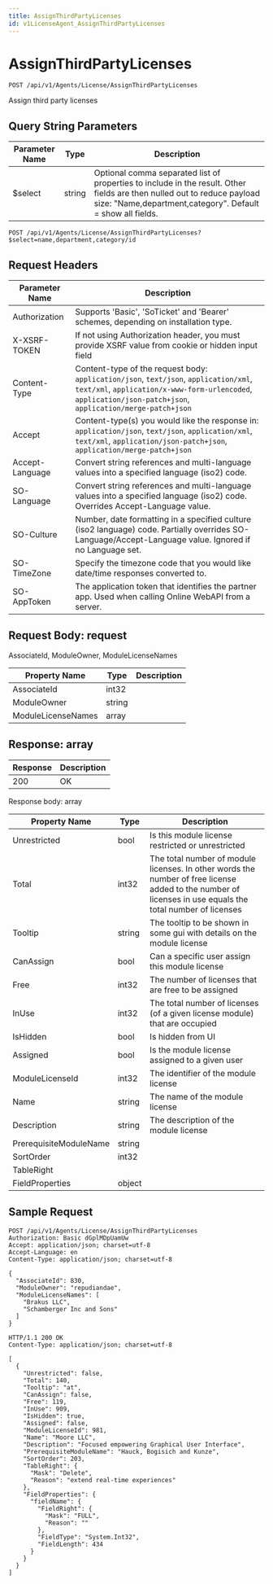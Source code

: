 ```yaml
---
title: AssignThirdPartyLicenses
id: v1LicenseAgent_AssignThirdPartyLicenses
---
```


# AssignThirdPartyLicenses

```http
POST /api/v1/Agents/License/AssignThirdPartyLicenses
```

Assign third party licenses







## Query String Parameters

| Parameter Name | Type |  Description |
|----------------|------|--------------|
| $select | string |  Optional comma separated list of properties to include in the result. Other fields are then nulled out to reduce payload size: "Name,department,category". Default = show all fields. |

```http
POST /api/v1/Agents/License/AssignThirdPartyLicenses?$select=name,department,category/id
```


## Request Headers

| Parameter Name | Description |
|----------------|-------------|
| Authorization  | Supports 'Basic', 'SoTicket' and 'Bearer' schemes, depending on installation type. |
| X-XSRF-TOKEN   | If not using Authorization header, you must provide XSRF value from cookie or hidden input field |
| Content-Type | Content-type of the request body: `application/json`, `text/json`, `application/xml`, `text/xml`, `application/x-www-form-urlencoded`, `application/json-patch+json`, `application/merge-patch+json` |
| Accept         | Content-type(s) you would like the response in: `application/json`, `text/json`, `application/xml`, `text/xml`, `application/json-patch+json`, `application/merge-patch+json` |
| Accept-Language | Convert string references and multi-language values into a specified language (iso2) code. |
| SO-Language | Convert string references and multi-language values into a specified language (iso2) code. Overrides Accept-Language value. |
| SO-Culture | Number, date formatting in a specified culture (iso2 language) code. Partially overrides SO-Language/Accept-Language value. Ignored if no Language set. |
| SO-TimeZone | Specify the timezone code that you would like date/time responses converted to. |
| SO-AppToken | The application token that identifies the partner app. Used when calling Online WebAPI from a server. |

## Request Body: request  

AssociateId, ModuleOwner, ModuleLicenseNames 

| Property Name | Type |  Description |
|----------------|------|--------------|
| AssociateId | int32 |  |
| ModuleOwner | string |  |
| ModuleLicenseNames | array |  |


## Response: array



| Response | Description |
|----------------|-------------|
| 200 | OK |

Response body: array

| Property Name | Type |  Description |
|----------------|------|--------------|
| Unrestricted | bool | Is this module license restricted or unrestricted |
| Total | int32 | The total number of module licenses. In other words the number of free license added to the number of licenses in use equals the total number of licenses |
| Tooltip | string | The tooltip to be shown in some gui with details on the module license |
| CanAssign | bool | Can a specific user assign this module license |
| Free | int32 | The number of licenses that are free to be assigned |
| InUse | int32 | The total number of licenses (of a given license module) that are occupied |
| IsHidden | bool | Is hidden from UI |
| Assigned | bool | Is the module license assigned to a given user |
| ModuleLicenseId | int32 | The identifier of the module license |
| Name | string | The name of the module license |
| Description | string | The description of the module license |
| PrerequisiteModuleName | string |  |
| SortOrder | int32 |  |
| TableRight |  |  |
| FieldProperties | object |  |

## Sample Request

```http!
POST /api/v1/Agents/License/AssignThirdPartyLicenses
Authorization: Basic dGplMDpUamUw
Accept: application/json; charset=utf-8
Accept-Language: en
Content-Type: application/json; charset=utf-8

{
  "AssociateId": 830,
  "ModuleOwner": "repudiandae",
  "ModuleLicenseNames": [
    "Brakus LLC",
    "Schamberger Inc and Sons"
  ]
}
```

```http_
HTTP/1.1 200 OK
Content-Type: application/json; charset=utf-8

[
  {
    "Unrestricted": false,
    "Total": 140,
    "Tooltip": "at",
    "CanAssign": false,
    "Free": 119,
    "InUse": 909,
    "IsHidden": true,
    "Assigned": false,
    "ModuleLicenseId": 981,
    "Name": "Moore LLC",
    "Description": "Focused empowering Graphical User Interface",
    "PrerequisiteModuleName": "Hauck, Bogisich and Kunze",
    "SortOrder": 203,
    "TableRight": {
      "Mask": "Delete",
      "Reason": "extend real-time experiences"
    },
    "FieldProperties": {
      "fieldName": {
        "FieldRight": {
          "Mask": "FULL",
          "Reason": ""
        },
        "FieldType": "System.Int32",
        "FieldLength": 434
      }
    }
  }
]
```